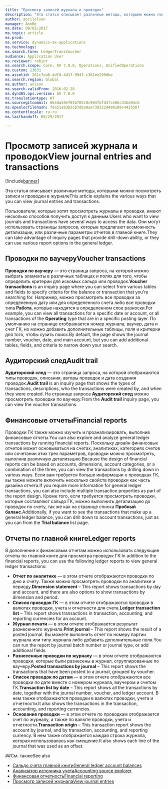 ```yaml
---
title: "Просмотр записей журнала и проводок"
description: "Эта статья описывает различные методы, которыми можно посмотреть записи и проводки в журнале"
author: aprilolson
manager: AnnBe
ms.date: 08/01/2017
ms.topic: article
ms.prod: 
ms.service: dynamics-ax-applications
ms.technology: 
ms.search.form: LedgerTransVoucher
audience: Application User
ms.reviewer: robinr
ms.search.scope: Core, AX 7.0.0, Operations, UnifiedOperations
ms.custom: 13031
ms.assetid: 281c7ea6-4dfd-4d1f-994f-c361ee299dbe
ms.search.region: Global
ms.author: aolson
ms.search.validFrom: 2016-02-28
ms.dyn365.ops.version: AX 7.0.0
ms.translationtype: HT
ms.sourcegitcommit: 663da58ef01b705c0c984fbfd3fce8bc31be04c6
ms.openlocfilehash: fda51a8382cb7d8a9aa7392224486189c442550f
ms.contentlocale: ru-ru
ms.lasthandoff: 08/29/2017

---
```


# <a name="view-journal-entries-and-transactions"></a><span data-ttu-id="39c4a-103">Просмотр записей журнала и проводок</span><span class="sxs-lookup"><span data-stu-id="39c4a-103">View journal entries and transactions</span></span>

[!include[banner](../includes/banner.md)]


<span data-ttu-id="39c4a-104">Эта статья описывает различные методы, которыми можно посмотреть записи и проводки в журнале</span><span class="sxs-lookup"><span data-stu-id="39c4a-104">This article explains the various ways that you can view journal entries and transactions.</span></span> 

<span data-ttu-id="39c4a-105">Пользователи, которые хотят просмотреть журналы и проводки, имеют несколько способов получить доступ к данным.</span><span class="sxs-lookup"><span data-stu-id="39c4a-105">Users who want to view journals and transactions have several ways to access the data.</span></span> <span data-ttu-id="39c4a-106">Они могут использовать страницы запросов, которые предлагают возможность детализации, или различные параметры отчетов в главной книге.</span><span class="sxs-lookup"><span data-stu-id="39c4a-106">They can take advantage of inquiry pages that provide drill-down ability, or they can use various report options in the general ledger.</span></span>

## <a name="voucher-transactions"></a><span data-ttu-id="39c4a-107">Проводки по ваучеру</span><span class="sxs-lookup"><span data-stu-id="39c4a-107">Voucher transactions</span></span>
<span data-ttu-id="39c4a-108">**Проводки по ваучеру** — это страница запроса, на которой можно выбрать элементы в различных таблицах и полях для того, чтобы определить критерии для искомых сальдо или проводок.</span><span class="sxs-lookup"><span data-stu-id="39c4a-108">**Voucher transactions** is an inquiry page where you can select from various tables and fields to specify criteria for the balance or transaction that you're searching for.</span></span> <span data-ttu-id="39c4a-109">Например, можно просмотреть все проводки за определенную дату или для определенного счета либо все проводки типа **Работа**, которые находятся в определенном слое разноски.</span><span class="sxs-lookup"><span data-stu-id="39c4a-109">For example, you can view all transactions for a specific date or account, or all transactions of the **Operating** type that are in a specific posting layer.</span></span> <span data-ttu-id="39c4a-110">По умолчанию на странице отображается номер журнала, ваучер, дата и счет ГК, но можно добавить дополнительные таблицы, поля и критерии для того, чтобы сузить поиск.</span><span class="sxs-lookup"><span data-stu-id="39c4a-110">By default, the page shows the journal number, voucher, date, and main account, but you can add additional tables, fields, and criteria to narrow down your search.</span></span>

## <a name="audit-trail"></a><span data-ttu-id="39c4a-111">Аудиторский след</span><span class="sxs-lookup"><span data-stu-id="39c4a-111">Audit trail</span></span>
<span data-ttu-id="39c4a-112">**Аудиторский след** — это страница запроса, на которой отображаются типы проводок, описания, авторы проводок и дата создания проводок.</span><span class="sxs-lookup"><span data-stu-id="39c4a-112">**Audit trail** is an inquiry page that shows the types of transactions, descriptions, who the transactions were created by, and when they were created.</span></span> <span data-ttu-id="39c4a-113">На странице запроса **Аудиторский след** можно просмотреть проводки по ваучеру.</span><span class="sxs-lookup"><span data-stu-id="39c4a-113">From the **Audit trail** inquiry page, you can view the voucher transactions.</span></span>

## <a name="financial-reports"></a><span data-ttu-id="39c4a-114">Финансовые отчеты</span><span class="sxs-lookup"><span data-stu-id="39c4a-114">Financial reports</span></span>
<span data-ttu-id="39c4a-115">Проводки ГК также можно изучить и проанализировать, выполнив финансовые отчеты.</span><span class="sxs-lookup"><span data-stu-id="39c4a-115">You can also explore and analyze general ledger transactions by running financial reports.</span></span> <span data-ttu-id="39c4a-116">Поскольку дизайн финансовых отчетов может основываться на счетах, аналитиках, категориях счетов или сочетании этих трех параметров, проводки можно просмотреть, выполнив различную детализацию.</span><span class="sxs-lookup"><span data-stu-id="39c4a-116">Because the design of financial reports can be based on accounts, dimensions, account categories, or a combination of the three, you can view the transactions by drilling down in various ways.</span></span> <span data-ttu-id="39c4a-117">Если вам требуется больше информации о проводках ГК, вы также можете включить несколько свойств проводки как часть дизайна отчета.</span><span class="sxs-lookup"><span data-stu-id="39c4a-117">If you require more information for general ledger transactions, you can also include multiple transaction properties as part of the report design.</span></span> <span data-ttu-id="39c4a-118">Кроме того, если требуется просмотреть проводки, которые составляют сальдо ГК, можно выполнить детализацию до проводок по счету, так же как на странице списка **Пробный баланс**.</span><span class="sxs-lookup"><span data-stu-id="39c4a-118">Additionally, if you want to see the transactions that make up a general ledger balance, you can drill down to account transactions, just as you can from the **Trial balance** list page.</span></span>

## <a name="ledger-reports"></a><span data-ttu-id="39c4a-119">Отчеты по главной книге</span><span class="sxs-lookup"><span data-stu-id="39c4a-119">Ledger reports</span></span>
<span data-ttu-id="39c4a-120">В дополнение к финансовым отчетам можно использовать следующие отчеты по главной книге для просмотра проводок ГК:</span><span class="sxs-lookup"><span data-stu-id="39c4a-120">In addition to the financial reports, you can use the following ledger reports to view general ledger transactions:</span></span>

-   <span data-ttu-id="39c4a-121">**Отчет по аналитике** — в этом отчете отображаются проводки по дню и счету. Также можно просмотреть проводки по аналитике и периоду.</span><span class="sxs-lookup"><span data-stu-id="39c4a-121">**Dimension statement** – This report shows transactions by day and account, and there are also options to show transactions by dimension and period.</span></span>
-   <span data-ttu-id="39c4a-122">**Список проводок ГК** — в этом отчете отображаются проводки в валютах проводки, учета и отчетности для счета.</span><span class="sxs-lookup"><span data-stu-id="39c4a-122">**Ledger transaction list** – This report shows transactions in transaction, accounting, and reporting currencies for an account.</span></span>
-   <span data-ttu-id="39c4a-123">**Журнал печати** — в этом отчете отображается результат разнесенного журнала.</span><span class="sxs-lookup"><span data-stu-id="39c4a-123">**Print journal** – This report shows the result of a posted journal.</span></span> <span data-ttu-id="39c4a-124">Вы можете выполнить отчет по номеру партии журнала или типу журнала либо добавить дополнительные поля.</span><span class="sxs-lookup"><span data-stu-id="39c4a-124">You can run the report by journal batch number or journal type, or add additional fields.</span></span>
-   <span data-ttu-id="39c4a-125">**Разнесенные проводки по журналу** — в этом отчете отображаются проводки, которые были разнесены в журнал, сгруппированные по ваучеру.</span><span class="sxs-lookup"><span data-stu-id="39c4a-125">**Posted transactions by journal** – This report shows the transactions that have been posted to a journal, grouped by voucher.</span></span>
-   <span data-ttu-id="39c4a-126">**Список проводок по датам** — в этом отчете отображаются все проводки по дате вместе с номером журнала, ваучером и счетом ГК.</span><span class="sxs-lookup"><span data-stu-id="39c4a-126">**Transaction list by date** – This report shows all the transactions by date, together with the journal number, voucher, and ledger account.</span></span> <span data-ttu-id="39c4a-127">В нем также отображаются проводки в валютах проводки, учета и отчетности.</span><span class="sxs-lookup"><span data-stu-id="39c4a-127">It also shows the transactions in the transaction, accounting, and reporting currencies.</span></span>
-   <span data-ttu-id="39c4a-128">**Основание проводки** — в этом отчете по проводкам отображается счет по журналу, а также по валюте проводки, учета и отчетности.</span><span class="sxs-lookup"><span data-stu-id="39c4a-128">**Transaction origin** – This transaction report shows the account by journal, and by transaction, accounting, and reporting currency.</span></span> <span data-ttu-id="39c4a-129">В нем также отображается каждая строка журнала, которая использовалась как смещение.</span><span class="sxs-lookup"><span data-stu-id="39c4a-129">It also shows each line of the journal that was used as an offset.</span></span>


##<a name="see-also"></a><span data-ttu-id="39c4a-130">См. также</span><span class="sxs-lookup"><span data-stu-id="39c4a-130">See also</span></span>
- [<span data-ttu-id="39c4a-131">Сальдо счета главной книги</span><span class="sxs-lookup"><span data-stu-id="39c4a-131">General ledger account balances</span></span>](general-ledger-account-balances.md) 
- [<span data-ttu-id="39c4a-132">Анализатор источника учета</span><span class="sxs-lookup"><span data-stu-id="39c4a-132">Accounting source explorer</span></span>](..\accounts-payable\accounting-source-explorer.md)
- [<span data-ttu-id="39c4a-133">Финансовая отчетность</span><span class="sxs-lookup"><span data-stu-id="39c4a-133">Financial reporting</span></span>](financial-reporting-getting-started.md)
- [<span data-ttu-id="39c4a-134">Просмотр записей журнала</span><span class="sxs-lookup"><span data-stu-id="39c4a-134">View journal entries</span></span>](tasks/view-journal-entries-or-transactions.md)




